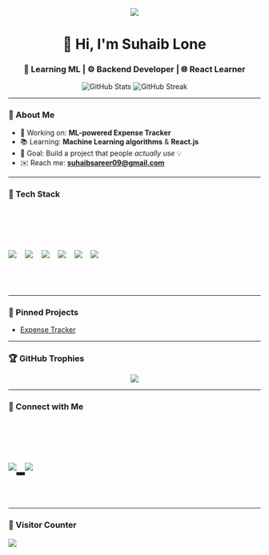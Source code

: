 <!-- Typing Animation -->
<p align="center">
  <img src="https://readme-typing-svg.herokuapp.com?font=Fira+Code&duration=3000&pause=1000&color=61DAFB&center=true&vCenter=true&width=435&lines=Hey+there!+I'm+Suhaib+Lone;ML+Enthusiast+%7C+React+Learner;I+love+building+real-world+projects" />
</p>

<!-- Profile Title -->
<h1 align="center">👋 Hi, I'm Suhaib Lone</h1>
<h3 align="center">🧠 Learning ML | ⚙️ Backend Developer | 🌐 React Learner</h3>

<!-- GitHub Stats -->
<p align="center">
  <img src="https://github-readme-stats.vercel.app/api?username=suhaib-lone&show_icons=true&theme=tokyonight" alt="GitHub Stats" />
  <img src="https://github-readme-streak-stats.herokuapp.com?user=suhaib-lone&theme=tokyonight" alt="GitHub Streak" />
</p>

---

### 🚀 About Me

- 🔭 Working on: **ML-powered Expense Tracker**
- 📚 Learning: **Machine Learning algorithms** & **React.js**
- 🧠 Goal: Build a project that people *actually use* 💡
- ✉️ Reach me: **suhaibsareer09@gmail.com**

---

### 💼 Tech Stack

<p style="font-size:60px">
  <img src="https://img.shields.io/badge/-Python-05122A?style=flat&logo=python" />
  <img src="https://img.shields.io/badge/-FastAPI-05122A?style=flat&logo=fastapi" />
  <img src="https://img.shields.io/badge/-MongoDB-05122A?style=flat&logo=mongodb" />
  <img src="https://img.shields.io/badge/-React-05122A?style=flat&logo=react" />
  <img src="https://img.shields.io/badge/-JavaScript-05122A?style=flat&logo=javascript" />
  <img src="https://img.shields.io/badge/-Git-05122A?style=flat&logo=git" />
</p>

---

### 📌 Pinned Projects

- [Expense Tracker](https://github.com/suhaib-lone/expense-tracker)

---

### 🏆 GitHub Trophies

<p align="center">
  <img src="https://github-profile-trophy.vercel.app/?username=suhaib-lone&theme=onedark&margin-w=10&margin-h=15" />
</p>

---

### 🤝 Connect with Me

<p style="font-size:60px">
  <a href="https://linkedin.com/in/suhaibsareer">
    <img src="https://img.shields.io/badge/-LinkedIn-blue?logo=linkedin&style=flat-square" />
  </a>
  <a href="mailto:suhaibsareer09@gmail.com">
    <img src="https://img.shields.io/badge/-Gmail-red?logo=gmail&style=flat-square" />
  </a>
</p>

---

### 👀 Visitor Counter

<p style="font-size:18px">
  <img src="https://visitor-badge.laobi.icu/badge?page_id=suhaib-lone.suhaib-lone" />
</p>
